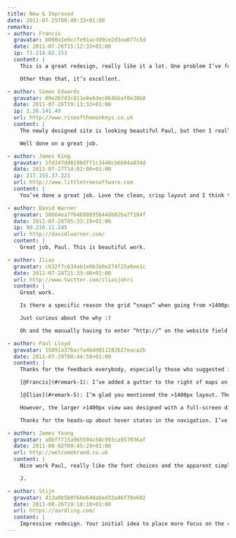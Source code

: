 ```yaml
---
title: New & Improved
date: 2011-07-25T00:40:33+01:00
remarks:
- author: Francis
  gravatar: b000a1e9ccfe91acdd9ce2d3aa077c5d
  date: 2011-07-26T15:12:33+01:00
  ip: 71.214.82.153
  content: |
    This is a great redesign, really like it a lot. One problem I’ve found is with the embedded maps on an iPhone. The map is so too wide to be able to scroll past it. I ended up only being able to scroll the map continually  downwards so couldn’t get to the rest of the article.

    Other than that, it’s excellent.

- author: Simon Edwards
  gravatar: 09e26f43c811e8e6dec064bbaf0e30b8
  date: 2011-07-26T19:13:33+01:00
  ip: 2.26.141.49
  url: http://www.riseofthemonkeys.co.uk
  content: |
    The newly designed site is looking beautiful Paul, but then I really shouldn’t expect anything less should I? Clear, concise and easy to navigate. I could go on but I know you wouldn’t like that.

    Well done on a great job.

- author: James King
  gravatar: 1fd347dd0198dff1c3440cb6604a834d
  date: 2011-07-27T14:02:06+01:00
  ip: 217.155.37.221
  url: http://www.littletreesoftware.com
  content: |
    You’ve done a great job. Love the clean, crisp layout and I think the typography is beautiful

- author: David Warner
  gravatar: 58664ea7f64680095644db82ba7f104f
  date: 2011-07-28T05:33:19+01:00
  ip: 98.210.11.245
  url: http://davidlwarner.com/
  content: |
    Great job, Paul. This is beautiful work.

- author: Ilias
  gravatar: c632f7c634ab1e6b3b0e274f25a6ee1c
  date: 2011-07-28T21:33:40+01:00
  url: http://www.twitter.com/iliasjohri
  content: |
    Great work.

    Is there a specific reason the grid “snaps” when going from +1400px to -1400px? I think @beep called it “switchy”. Also no visual hoverstates on the main nav?

    Just curious about the why :)

    Oh and the manually having to enter “http://” on the website field in the comment form. The devil’s in the details ;)

- author: Paul Lloyd
  gravatar: 15091a37bacfa4bdd011282627eaca2b
  date: 2011-07-29T00:44:58+01:00
  content: |
    Thanks for the feedback everybody, especially those who suggested improvements:

    [@Francis](#remark-1): I’ve added a gutter to the right of maps on narrower displays that should make it easier to scroll past.

    [@Ilias](#remark-5): I’m glad you mentioned the >1400px layout. The design is fully flexible at widths below ~1024px, but I didn’t feel comfortable going flexible above this value, partly for fear of overly long line lengths, and partly for a desire to retain one ‘true layout’. I’m inclined to think there’s a point where responsive designs can stop, that they needn’t be infinite.

    However, the larger >1400px view was designed with a full-screen display in mind, where a users may want a ‘lean-back’ experience. The snap is a little jarring, but hopefully that is countered by the extreme width at which this appears. To be honest, this is all subject to review, and I may well change it in the future. What do you think of this type of responsiveness?

    Thanks for the heads-up about hover states in the navigation. I’ve fixed those now.

- author: James Young
  gravatar: a8bff715a965594c68c993ca957036af
  date: 2011-08-02T09:45:29+01:00
  url: http://welcomebrand.co.uk
  content: |
    Nice work Paul, really like the font choices and the apparent simplicity of the design and feel to the site.

    J.

- author: Stijn
  gravatar: 413a0b5b0f66e640abed33a46f70e602
  date: 2011-08-26T19:18:18+01:00
  url: https://aardling.com/
  content: |
    Impressive redesign. Your initial idea to place more focus on the content really shines through. I’ve been taking a look at your source code and CSS styling. It’s only now that I notice the responsive design while resizing my browser. Have you noticed any differences in your traffic coming from mobile visitors? Time on site, numbers of pages viewed, that sort of thing.
---
```

